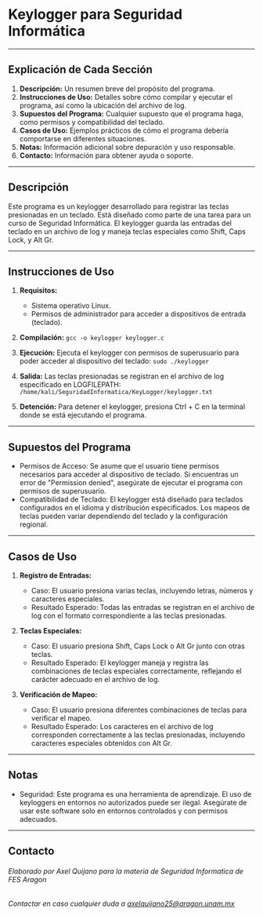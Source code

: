 # Keylogger para Seguridad Informática

* * *
## Explicación de Cada Sección
1. **Descripción:** Un resumen breve del propósito del programa.
2. **Instrucciones de Uso:** Detalles sobre cómo compilar y ejecutar el programa, así como la ubicación del archivo de log.
3. **Supuestos del Programa:** Cualquier supuesto que el programa haga, como permisos y compatibilidad del teclado.
4. **Casos de Uso:** Ejemplos prácticos de cómo el programa debería comportarse en diferentes situaciones.
5. **Notas:** Información adicional sobre depuración y uso responsable.
6. **Contacto:** Información para obtener ayuda o soporte.

* * *
## Descripción
Este programa es un keylogger desarrollado para registrar las teclas presionadas en un teclado. Está diseñado como parte de una tarea para un curso de Seguridad Informática. El keylogger guarda las entradas del teclado en un archivo de log y maneja teclas especiales como Shift, Caps Lock, y Alt Gr.

* * *
## Instrucciones de Uso
1. **Requisitos:**
   - Sistema operativo Linux.
   - Permisos de administrador para acceder a dispositivos de entrada (teclado).

2. **Compilación:**
   `gcc -o keylogger keylogger.c`

3. **Ejecución:**
Ejecuta el keylogger con permisos de superusuario para poder acceder al dispositivo del teclado:
  `sudo ./keylogger`

4. **Salida:**
Las teclas presionadas se registran en el archivo de log especificado en LOGFILEPATH:
  `/home/kali/SeguridadInformatica/KeyLogger/keylogger.txt`

5. **Detención:**
  Para detener el keylogger, presiona Ctrl + C en la terminal donde se está ejecutando el programa.

* * *
## Supuestos del Programa
- Permisos de Acceso: Se asume que el usuario tiene permisos necesarios para acceder al dispositivo de teclado. Si encuentras un error de "Permission denied", asegúrate de ejecutar el programa con permisos de superusuario.
- Compatibilidad de Teclado: El keylogger está diseñado para teclados configurados en el idioma y distribución especificados. Los mapeos de teclas pueden variar dependiendo del teclado y la configuración regional.

* * *
## Casos de Uso
1. **Registro de Entradas:**
    - Caso: El usuario presiona varias teclas, incluyendo letras, números y caracteres especiales.
    - Resultado Esperado: Todas las entradas se registran en el archivo de log con el formato correspondiente a las teclas presionadas.

2. **Teclas Especiales:**
   - Caso: El usuario presiona Shift, Caps Lock o Alt Gr junto con otras teclas.
   - Resultado Esperado: El keylogger maneja y registra las combinaciones de teclas especiales correctamente, reflejando el carácter adecuado en el archivo de log.

3. **Verificación de Mapeo:**
    - Caso: El usuario presiona diferentes combinaciones de teclas para verificar el mapeo.
    - Resultado Esperado: Los caracteres en el archivo de log corresponden correctamente a las teclas presionadas, incluyendo caracteres especiales obtenidos con Alt Gr.

* * *
## Notas
- Seguridad: Este programa es una herramienta de aprendizaje. El uso de keyloggers en entornos no autorizados puede ser ilegal. Asegúrate de usar este software solo en entornos controlados y con permisos adecuados.

* * *
## Contacto
  ###### Elaborado por Axel Quijano para la materia de Seguridad Informatica de FES Aragon
  ###### Contactar en caso cualquier duda a axelquijano25@aragon.unam.mx
